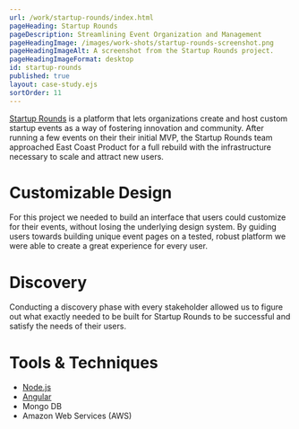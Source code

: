 ```yaml
---
url: /work/startup-rounds/index.html
pageHeading: Startup Rounds
pageDescription: Streamlining Event Organization and Management
pageHeadingImage: /images/work-shots/startup-rounds-screenshot.png
pageHeadingImageAlt: A screenshot from the Startup Rounds project.
pageHeadingImageFormat: desktop
id: startup-rounds
published: true
layout: case-study.ejs
sortOrder: 11
---
```


<p class="paragraph--major"><a href="https://www.startuprounds.com/">Startup Rounds</a> is a platform that lets organizations create and host custom startup events as a way of fostering innovation and community. After running a few events on their their initial MVP, the Startup Rounds team approached East Coast Product for a full rebuild with the infrastructure necessary to scale and attract new users.</p>

<h1 class="text-heading-one">Customizable Design</h1>

<p>For this project we needed to build an interface that users could customize for their events, without losing the underlying design system. By guiding users towards building unique event pages on a tested, robust platform we were able to create a great experience for every user.</p>

<h1 class="text-heading-one">Discovery</h1>

<p>Conducting a discovery phase with every stakeholder allowed us to figure out what exactly needed to be built for Startup Rounds to be successful and satisfy the needs of their users.</p>

<h1 class="text-heading-one">Tools &amp; Techniques</h1>

<ul>
  <li><a href="/technologies/node">Node.js</a></li>
  <li><a href="/technologies/angular">Angular</a></li>
  <li>Mongo DB</li>
  <li>Amazon Web Services (AWS)</li>
</ul>
